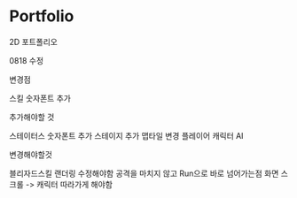 # Portfolio
2D 포트폴리오

0818 수정

변경점

스킬 숫자폰트 추가


추가해야할 것

스테이터스 숫자폰트 추가
스테이지 추가
맵타일 변경
플레이어 캐릭터 AI


변경해야할것

블리자드스킬 랜더링 수정해야함
공격을 마치지 않고 Run으로 바로 넘어가는점
화면 스크롤 -> 캐릭터 따라가게 해야함
